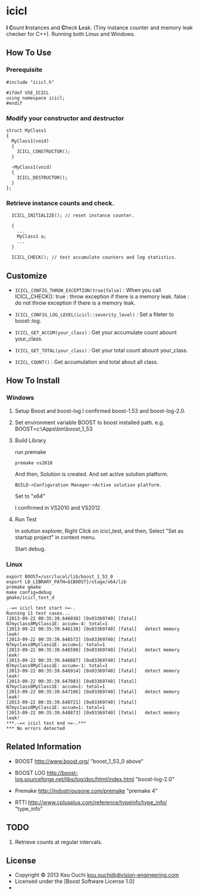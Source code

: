 icicl
=====

**I** **C**ount **I**nstances and **C**heck **L**eak. (Tiny instance counter and memory leak checker for C++). 
Running both Linux and Windows.


How To Use
------ 
### Prerequisite ###
	#include "icicl.h"

	#ifdef USE_ICICL
	using namespace icicl;
	#endif
 
### Modify your constructor and destructor ###
	struct MyClass1
	{
	  MyClass1(void)
	  {
	    ICICL_CONSTRUCTOR();
	  }

	  ~MyClass1(void)
	  {
	    ICICL_DESTRUCTOR();
	  }
	};


### Retrieve instance counts and check. ###

	  ICICL_INITIALIZE(); // reset instance counter.

	  {
	    ...
	    MyClass1 a;
	    ...
	  }

	  ICICL_CHECK(); // test accumulate counters and log statistics.


Customize
----------------
+   `ICICL_CONFIG_THROW_EXCEPTION(true|false)` :
    When you call ICICL_CHECK():
    true : throw exception if there is a memory leak.
    false : do not throw exception if there is a memory leak.
 
+   `ICICL_CONFIG_LOG_LEVEL(icicl::severity_level)` :
    Set a fileter to boost::log.

+   `ICICL_GET_ACCUM(your_class)` :
    Get your accumulate count abount your_class.

+   `ICICL_GET_TOTAL(your_class)` :
    Get your total count abount your_class.
 
+   `ICICL_COUNT()` :
    Get accumulation and total about all class.


How To Install
--------
### Windows
1. Setup Boost and boost-log
I confirmed boost-1.53 and boost-log-2.0.

2. Set environment variable BOOST to boost installed path.
e.g. BOOST=c:\Apps\bin\boost_1_53

3. Build Library 

   run premake

	`premake vs2010`

   And then, Solution is created. And set active solution platform.

	`BUILD->Configuration Manager->Active solution platform. `

   Set to "x64"

   I confirmed in VS2010 and VS2012.

4. Run Test

   In solution explorer, Right Click on icicl_test, and then, Select "Set as startup project" in context menu.

   Start debug.
 
 
### Linux

	export BOOST=/usr/local/lib/boost_1_53_0
	export LD_LIBRARY_PATH=${BOOST}/stage/x64/lib
	premake gmake
	make config=debug
	gmake/icicl_test_d 
	
	.-=< icicl test start >=-.
	Running 11 test cases...
	[2013-09-22 00:35:39.646030] [0x03369740] [fatal]   N7myclass8MyClass1E: accum=-4: total=1
	[2013-09-22 00:35:39.646138] [0x03369740] [fatal]   detect memory leak!
	[2013-09-22 00:35:39.646572] [0x03369740] [fatal]   N7myclass8MyClass1E: accum=1: total=1
	[2013-09-22 00:35:39.646590] [0x03369740] [fatal]   detect memory leak!
	[2013-09-22 00:35:39.646887] [0x03369740] [fatal]   N7myclass8MyClass1E: accum=-1: total=1
	[2013-09-22 00:35:39.646914] [0x03369740] [fatal]   detect memory leak!
	[2013-09-22 00:35:39.647083] [0x03369740] [fatal]   N7myclass8MyClass1E: accum=1: total=1
	[2013-09-22 00:35:39.647106] [0x03369740] [fatal]   detect memory leak!
	[2013-09-22 00:35:39.648721] [0x03369740] [fatal]   N7myclass8MyClass1E: accum=1: total=1
	[2013-09-22 00:35:39.648873] [0x03369740] [fatal]   detect memory leak!
	***.-=< icicl test end >=-.***
	*** No errors detected

Related Information
--------
* BOOST
  http://www.boost.org/ "boost_1_53_0 above"
 
* BOOST LOG
  http://boost-log.sourceforge.net/libs/log/doc/html/index.html "boost-log-2.0"

* Premake
  http://industriousone.com/premake "premake 4"

* RTTI
  http://www.cplusplus.com/reference/typeinfo/type_info/ "type_info"

TODO
--------
1. Retrieve counts at regular intervals.

License
----------
  * Copyright &copy; 2013 Kou Ouchi <kou.ouchi@division-engineering.com>
  * Licensed under the [Boost Software License 1.0]
  * [BOOST]: http://www.boost.org/LICENSE_1_0.txt
